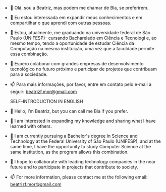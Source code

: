 - 👋 Olá, sou a Beatriz, mas podem me chamar de Bia, se preferirem.
- 👀 Eu estou interessada em expandir meus conhecimentos e em compartilhar o que aprendi com outras pessoas.
- 🌱 Estou, atualmente, me graduando na universidade federal de São Paulo (UNIFESP)- cursando Bacharelado em Ciência e Tecnologi e, ao mesmo tempo, tendo a oportunidade de estudar Ciência da Computação na mesma instituição, uma vez que a faculdade permite essa combinação.
- 💞️ Espero colaborar com grandes empresas de desenvolvimento tecnológico no futuro próximo e participar de projetos que contribuam para a sociedade.
- 📫  Para mais informações, por favor, entre em contato pelo e-mail a seguir: beatrizf.mor@gmail.com

  SELF-INTRODUCTION IN ENGLISH

- 👋 Hello, I’m Beatriz, but you can call me Bia if you prefer.
- 👀 I am interested in expanding my knowledge and sharing what I have learned with others.
- 🌱 I am currently pursuing a Bachelor's degree in Science and Technology at the Federal University of São Paulo (UNIFESP), and at the same time, I have the opportunity to study Computer Science at the same institution, as the program allows this combination.
- 💞️ I hope to collaborate with leading technology companies in the near future and to participate in projects that contribute to society.
- 📫 For more information, please contact me at the following email: beatrizf.mor@gmail.com

<!---
biafmoreira/biafmoreira is a ✨ special ✨ repository because its `README.md` (this file) appears on your GitHub profile.
You can click the Preview link to take a look at your changes.
--->
